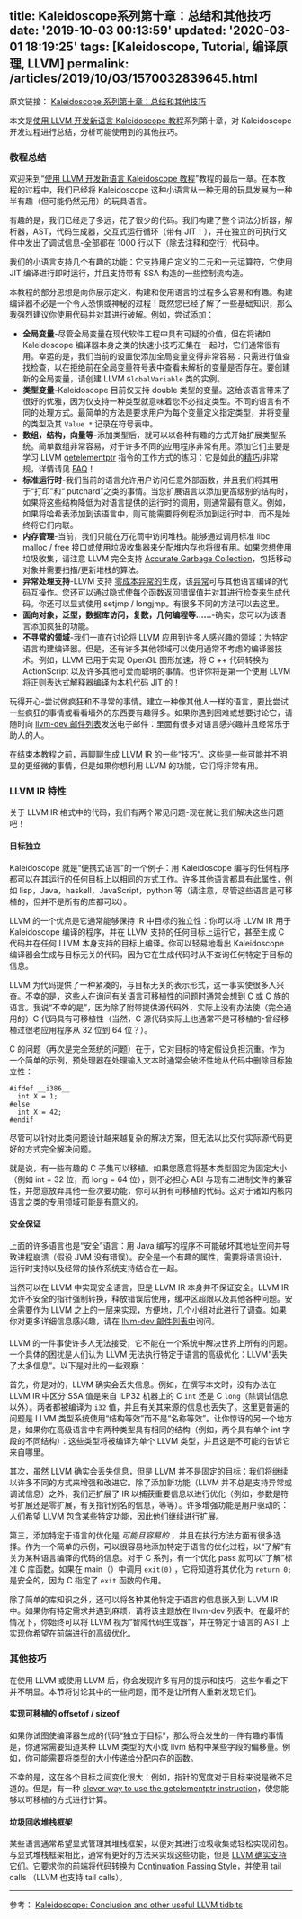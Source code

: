 title: Kaleidoscope系列第十章：总结和其他技巧
date: '2019-10-03 00:13:59'
updated: '2020-03-01 18:19:25'
tags: [Kaleidoscope, Tutorial, 编译原理, LLVM]
permalink: /articles/2019/10/03/1570032839645.html
---
原文链接： [Kaleidoscope 系列第十章：总结和其他技巧]()

本文是[使用 LLVM 开发新语言 Kaleidoscope 教程](https://www.tuhaoxin.cn/articles/2019/10/01/1569927157476.html)系列第十章，对 Kaleidoscope 开发过程进行总结，分析可能使用到的其他技巧。

### 教程总结

欢迎来到“[使用 LLVM 开发新语言 Kaleidoscope 教程](https://www.tuhaoxin.cn/articles/2019/10/01/1569927157476.html)”教程的最后一章。在本教程的过程中，我们已经将 Kaleidoscope 这种小语言从一种无用的玩具发展为一种半有趣（但可能仍然无用）的玩具语言。

有趣的是，我们已经走了多远，花了很少的代码。我们构建了整个词法分析器，解析器，AST，代码生成器，交互式运行循环（带有 JIT！），并在独立的可执行文件中发出了调试信息-全部都在 1000 行以下（除去注释和空行）代码中。

我们的小语言支持几个有趣的功能：它支持用户定义的二元和一元运算符，它使用 JIT 编译进行即时运行，并且支持带有 SSA 构造的一些控制流构造。

本教程的部分思想是向你展示定义，构建和使用语言的过程多么容易和有趣。构建编译器不必是一个令人恐惧或神秘的过程！既然您已经了解了一些基础知识，那么我强烈建议你使用代码并对其进行破解。例如，尝试添加：

* **全局变量**-尽管全局变量在现代软件工程中具有可疑的价值，但在将诸如 Kaleidoscope 编译器本身之类的快速小技巧汇集在一起时，它们通常很有用。幸运的是，我们当前的设置使添加全局变量变得非常容易：只需进行值查找检查，以在拒绝前在全局变量符号表中查看未解析的变量是否存在。要创建新的全局变量，请创建 LLVM `GlobalVariable` 类的实例。
* **类型变量**-Kaleidoscope 目前仅支持 double 类型的变量。这给该语言带来了很好的优雅，因为仅支持一种类型就意味着您不必指定类型。不同的语言有不同的处理方式。最简单的方法是要求用户为每个变量定义指定类型，并将变量的类型及其 `Value *` 记录在符号表中。
* **数组，结构，向量等**-添加类型后，就可以以各种有趣的方式开始扩展类型系统。简单数组非常容易，对于许多不同的应用程序非常有用。添加它们主要是学习 LLVM [getelementptr](https://llvm.org/docs/tutorial/LangRef.html#getelementptr-instruction) 指令的工作方式的练习：它是如此的[精巧](https://llvm.org/docs/tutorial/LangRef.html#getelementptr-instruction)/非常规，详情请见 [FAQ](https://llvm.org/docs/tutorial/GetElementPtr.html)！
* **标准运行时**-我们当前的语言允许用户访问任意外部函数，并且我们将其用于“打印”和“ putchard”之类的事情。当您扩展语言以添加更高级别的结构时，如果将这些结构降低为对语言提供的运行时的调用，则通常最有意义。例如，如果将哈希表添加到该语言中，则可能需要将例程添加到运行时中，而不是始终将它们内联。
* **内存管理**-当前，我们只能在万花筒中访问堆栈。能够通过调用标准 libc malloc / free 接口或使用垃圾收集器来分配堆内存也将很有用。如果您想使用垃圾收集，请注意 LLVM 完全支持 [Accurate Garbage Collection](https://llvm.org/docs/tutorial/GarbageCollection.html)，包括移动对象并需要扫描/更新堆栈的算法。
* **异常处理支持**-LLVM 支持 [零成本异常的](https://llvm.org/docs/tutorial/ExceptionHandling.html)生成，该[异常](https://llvm.org/docs/tutorial/ExceptionHandling.html)可与其他语言编译的代码互操作。您还可以通过隐式使每个函数返回错误值并对其进行检查来生成代码。你还可以显式使用 setjmp / longjmp。有很多不同的方法可以去这里。
* **面向对象，泛型，数据库访问，复数，几何编程等……**-确实，您可以为该语言添加疯狂的功能。
* **不寻常的领域**-我们一直在讨论将 LLVM 应用到许多人感兴趣的领域：为特定语言构建编译器。但是，还有许多其他领域可以使用通常不考虑的编译器技术。例如，LLVM 已用于实现 OpenGL 图形加速，将 C ++ 代码转换为 ActionScript 以及许多其他可爱而聪明的事情。也许你将是第一个使用 LLVM 将正则表达式解释器编译为本机代码 JIT 的！

玩得开心-尝试做疯狂和不寻常的事情。建立一种像其他人一样的语言，要比尝试一些疯狂的事情或看看墙外的东西要有趣得多。如果你遇到困难或想要讨论它，请随时向 [llvm-dev 邮件列表](http://lists.llvm.org/mailman/listinfo/llvm-dev)发送电子邮件：里面有很多对语言感兴趣并且经常乐于助人的人。

在结束本教程之前，再聊聊生成 LLVM IR 的一些“技巧”。这些是一些可能并不明显的更细微的事情，但是如果你想利用 LLVM 的功能，它们将非常有用。

### LLVM IR 特性

关于 LLVM IR 格式中的代码，我们有两个常见问题-现在就让我们解决这些问题吧！

#### 目标独立

Kaleidoscope 就是“便携式语言”的一个例子：用 Kaleidoscope 编写的任何程序都可以在其运行的任何目标上以相同的方式工作。许多其他语言都具有此属性，例如 lisp，Java，haskell，JavaScript，python 等（请注意，尽管这些语言是可移植的，但并不是所有的库都可以）。

LLVM 的一个优点是它通常能够保持 IR 中目标的独立性：你可以将 LLVM IR 用于 Kaleidoscope 编译的程序，并在 LLVM 支持的任何目标上运行它，甚至生成 C 代码并在任何 LLVM 本身支持的目标上编译。你可以轻易地看出 Kaleidoscope 编译器会生成与目标无关的代码，因为它在生成代码时从不查询任何特定于目标的信息。

LLVM 为代码提供了一种紧凑的，与目标无关的表示形式，这一事实使很多人兴奋。不幸的是，这些人在询问有关语言可移植性的问题时通常会想到 C 或 C 族的语言。我说“不幸的是”，因为除了附带提供源代码外，实际上没有办法使（完全通用的）C 代码具有可移植性（当然，C 源代码实际上也通常不是可移植的-曾经移植过很老应用程序从 32 位到 64 位？）。

C 的问题（再次是完全笼统的问题）在于，它对目标的特定假设负担沉重。作为一个简单的示例，预处理器在处理输入文本时通常会破坏性地从代码中删除目标独立性：

```
#ifdef __i386__
  int X = 1;
#else
  int X = 42;
#endif
```

尽管可以针对此类问题设计越来越复杂的解决方案，但无法以比交付实际源代码更好的方式完全解决问题。

就是说，有一些有趣的 C 子集可以移植。如果您愿意将基本类型固定为固定大小（例如 int = 32 位，而 long = 64 位），则不必担心 ABI 与现有二进制文件的兼容性，并愿意放弃其他一些次要功能，你可以拥有可移植的代码。这对于诸如内核内语言之类的专用领域可能是有意义的。

#### 安全保证

上面的许多语言也是“安全”语言：用 Java 编写的程序不可能破坏其地址空间并导致进程崩溃（假设 JVM 没有错误）。安全是一个有趣的属性，需要将语言设计，运行时支持以及经常的操作系统支持结合在一起。

当然可以在 LLVM 中实现安全语言，但是 LLVM IR 本身并不保证安全。LLVM IR 允许不安全的指针强制转换，释放错误后使用，缓冲区超限以及其他各种问题。安全需要作为 LLVM 之上的一层来实现，方便地，几个小组对此进行了调查。如果你对更多详细信息感兴趣，请在 [llvm-dev 邮件列表中](http://lists.llvm.org/mailman/listinfo/llvm-dev)询问。

####

LLVM 的一件事使许多人无法接受，它不能在一个系统中解决世界上所有的问题。一个具体的困扰是人们认为 LLVM 无法执行特定于语言的高级优化：LLVM“丢失了太多信息”。以下是对此的一些观察：

首先，你是对的，LLVM 确实会丢失信息。例如，在撰写本文时，没有办法在 LLVM IR 中区分 SSA 值是来自 ILP32 机器上的 C `int` 还是 C `long`（除调试信息以外）。两者都被编译为 `i32` 值，并且有关其来源的信息也丢失了。这里更普遍的问题是 LLVM 类型系统使用“结构等效”而不是“名称等效”。让你惊讶的另一个地方是，如果你在高级语言中有两种类型具有相同的结构（例如，两个具有单个 int 字段的不同结构）：这些类型将被编译为单个 LLVM 类型，并且这是不可能的告诉它来自哪里。

其次，虽然 LLVM 确实会丢失信息，但是 LLVM 并不是固定的目标：我们将继续以许多不同的方式来增强和改进它。除了添加新功能（LLVM 并不总是支持异常或调试信息）之外，我们还扩展了 IR 以捕获重要信息以进行优化（例如，参数是符号扩展还是零扩展，有关指针别名的信息，等等）。许多增强功能是用户驱动的：人们希望 LLVM 包含某些特定功能，因此他们继续进行扩展。

第三，添加特定于语言的优化是 _可能且容易的_ ，并且在执行方法方面有很多选择。作为一个简单的示例，可以很容易地添加特定于语言的优化过程，以“了解”有关为某种语言编译的代码的信息。对于 C 系列，有一个优化 pass 就可以“了解”标准 C 库函数。如果在 main（）中调用 `exit(0)` ，它将知道将其优化为 `return 0;` 是安全的，因为 C 指定了 `exit` 函数的作用。

除了简单的库知识之外，还可以将各种其他特定于语言的信息嵌入到 LLVM IR 中。如果你有特定需求并遇到麻烦，请将该主题放在 llvm-dev 列表中。在最坏的情况下，你始终可以将 LLVM 视为“智障代码生成器”，并在特定于语言的 AST 上实现你希望在前端进行的高级优化。

### 其他技巧

在使用 LLVM 或使用 LLVM 后，你会发现许多有用的提示和技巧，这些乍看之下并不明显。本节将讨论其中的一些问题，而不是让所有人重新发现它们。

#### 实现可移植的 offsetof / sizeof

如果你试图使编译器生成的代码“独立于目标”，那么将会发生的一件有趣的事情是，你通常需要知道某种 LLVM 类型的大小或 llvm 结构中某些字段的偏移量。例如，你可能需要将类型的大小传递给分配内存的函数。

不幸的是，这在各个目标之间变化很大：例如，指针的宽度对于目标来说是微不足道的。但是，有一种 [clever way to use the getelementptr instruction](http://nondot.org/sabre/LLVMNotes/SizeOf-OffsetOf-VariableSizedStructs.txt)，使您能够以可移植的方式进行计算。

#### 垃圾回收堆栈框架

某些语言通常希望显式管理其堆栈框架，以便对其进行垃圾收集或轻松实现闭包。与显式堆栈框架相比，通常有更好的方法来实现这些功能，但是 [LLVM 确实支持它们](http://nondot.org/sabre/LLVMNotes/ExplicitlyManagedStackFrames.txt)。它要求你的前端将代码转换为 [Continuation Passing Style](http://en.wikipedia.org/wiki/Continuation-passing_style)，并使用 tail calls （LLVM 也支持 tail calls）。

---

参考： [Kaleidoscope: Conclusion and other useful LLVM tidbits](https://llvm.org/docs/tutorial/MyFirstLanguageFrontend/LangImpl10.html)
